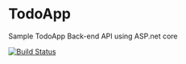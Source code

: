 # TodoApp
Sample TodoApp Back-end API using ASP.net core

[![Build Status](https://travis-ci.org/hungphamuy95/TodoApp.svg?branch=master)](https://travis-ci.org/hungphamuy95/TodoApp)
